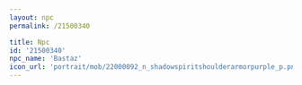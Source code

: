 ```yaml
---
layout: npc
permalink: /21500340

title: Npc
id: '21500340'
npc_name: 'Bastaz'
icon_url: 'portrait/mob/22000092_n_shadowspiritshoulderarmorpurple_p.png'
---
```

